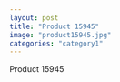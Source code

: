 ```yaml
---
layout: post
title: "Product 15945"
image: "product15945.jpg"
categories: "category1"
---
```

Product 15945
